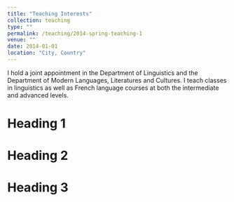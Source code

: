 ```yaml
---
title: "Teaching Interests"
collection: teaching
type: ""
permalink: /teaching/2014-spring-teaching-1
venue: ""
date: 2014-01-01
location: "City, Country"
---
```



I hold a joint appointment in the Department of Linguistics and the Department of Modern Languages, Literatures and Cultures. I teach classes in linguistics as well as French language courses at both the intermediate and advanced levels.

Heading 1
======

Heading 2
======

Heading 3
======